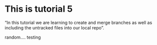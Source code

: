 # This is tutorial 5

“In this tutorial we are learning to create and merge branches as well as including the untracked files into our local repo”.

random.... testing
